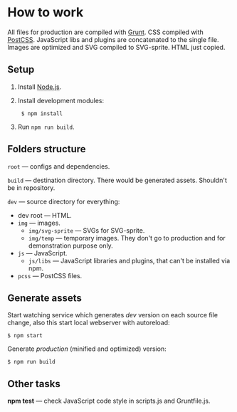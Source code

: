 # How to work

All files for production are compiled with [Grunt]. CSS compiled with [PostCSS]. JavaScript libs and plugins are concatenated to the single file. Images are optimized and SVG compiled to SVG-sprite. HTML just copied.

## Setup

1. Install [Node.js].
2. Install development modules:

		$ npm install

3. Run `npm run build`.

## Folders structure

`root` — configs and dependencies.

`build` — destination directory. There would be generated assets. Shouldn't be in repository.

`dev` — source directory for everything:

* dev root — HTML.
* `img` — images.
	* `img/svg-sprite` — SVGs for SVG-sprite.
	* `img/temp` — temporary images. They don't go to production and for demonstration purpose only.
* `js` — JavaScript.
	* `js/libs` — JavaScript libraries and plugins, that can't be installed via npm.
* `pcss` — PostCSS files.

## Generate assets

Start watching service which generates _dev_ version on each source file change, also this start local webserver with autoreload:

	$ npm start

Generate _production_ (minified and optimized) version:

	$ npm run build

## Other tasks

**npm test** — check JavaScript code style in scripts.js and Gruntfile.js.

[Grunt]: https://gruntjs.com/
[PostCSS]: https://postcss.org/
[Node.js]: https://nodejs.org/
